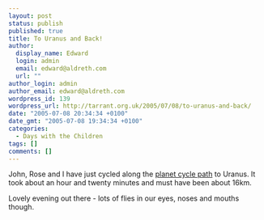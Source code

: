 ```yaml
---
layout: post
status: publish
published: true
title: To Uranus and Back!
author:
  display_name: Edward
  login: admin
  email: edward@aldreth.com
  url: ""
author_login: admin
author_email: edward@aldreth.com
wordpress_id: 139
wordpress_url: http://tarrant.org.uk/2005/07/08/to-uranus-and-back/
date: "2005-07-08 20:34:34 +0100"
date_gmt: "2005-07-08 19:34:34 +0100"
categories:
  - Days with the Children
tags: []
comments: []
---
```


<p>John, Rose and I have just cycled along the <a href="https://www.solar.york.ac.uk/">planet cycle path</a> to Uranus.  It took about an hour and twenty minutes and must have been about 16km.</p>
<p>Lovely evening out there - lots of flies in our eyes, noses and mouths though.</p>
